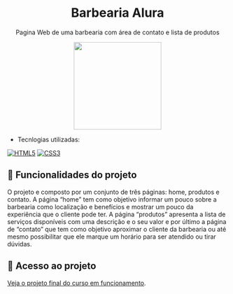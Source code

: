 <h1 align="center">Barbearia Alura</h1>
<p align="center"> Pagina Web de uma barbearia com área de contato e lista de  produtos</p>
<div align="center">
<img src="https://user-images.githubusercontent.com/43679743/210361088-6713b125-dbaa-4f17-a2cd-fb589e9b2031.png" width="200px" />
</div>	

 - Tecnlogias utilizadas:

[![HTML5](https://img.shields.io/badge/html5-%23E34F26.svg?style=for-the-badge&logo=html5&logoColor=white)](https://developer.mozilla.org/en-US/docs/Web/HTML)
    [![CSS3](https://img.shields.io/badge/css3-%231572B6.svg?style=for-the-badge&logo=css3&logoColor=white)](https://developer.mozilla.org/en-US/docs/Web/CSS)
    
## 🔨 Funcionalidades do projeto

O projeto e composto por um conjunto de três páginas: home, produtos e contato. A página “home” tem como objetivo informar um pouco sobre a barbearia como localização e benefícios e mostrar um pouco da experiência que o cliente pode ter. A página “produtos” apresenta a lista de serviços disponíveis com uma descrição e o seu valor e por último a página de “contato” que tem como objetivo aproximar o cliente da barbearia ou até mesmo possibilitar que ele marque um horário para ser atendido ou tirar dúvidas.

## 📁 Acesso ao projeto

[Veja o projeto final do curso em funcionamento](https://barbearia-k7xo27ev3-luis-emanuel.vercel.app/contato.html).
